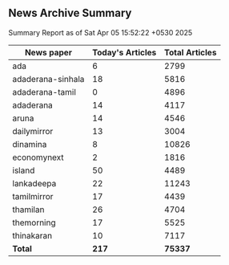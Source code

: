 <!-- @format -->
## News Archive Summary

Summary Report as of Sat Apr 05 15:52:22 +0530 2025

| News paper         | Today's Articles | Total Articles |
|--------------------|------------------|----------------|
| ada               | 6          | 2799        |
| adaderana-sinhala               | 18          | 5816        |
| adaderana-tamil               | 0          | 4896        |
| adaderana               | 14          | 4117        |
| aruna               | 14          | 4546        |
| dailymirror               | 13          | 3004        |
| dinamina               | 8          | 10826        |
| economynext               | 2          | 1816        |
| island               | 50          | 4489        |
| lankadeepa               | 22          | 11243        |
| tamilmirror               | 17          | 4439        |
| thamilan               | 26          | 4704        |
| themorning               | 17          | 5525        |
| thinakaran               | 10          | 7117        |
| **Total**          | **217**      | **75337** |

